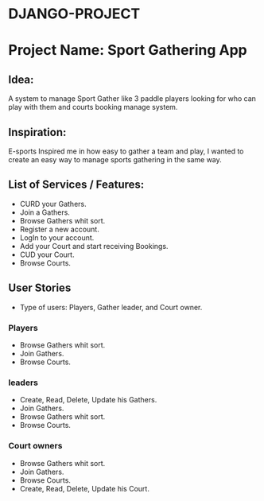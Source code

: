 # DJANGO-PROJECT

# Project Name: Sport Gathering App

## Idea:
A system to manage Sport Gather like 3 paddle players looking for who can play with them and courts booking manage system.

## Inspiration:
E-sports Inspired me in how easy to gather a team and play, I wanted to create an easy way to manage sports gathering in the same way.


## List of Services / Features:

- CURD your Gathers.
- Join a Gathers.
- Browse Gathers whit sort.
- Register a new account.
- LogIn to your account.
- Add your Court and start receiving Bookings.
- CUD your Court.
- Browse Courts.


## User Stories
- Type of users: Players, Gather leader, and Court owner.

### Players

- Browse Gathers whit sort.
- Join Gathers.
- Browse Courts.

### leaders

- Create, Read, Delete, Update his Gathers.
- Join Gathers.
- Browse Gathers whit sort.
- Browse Courts.

### Court owners

- Browse Gathers whit sort.
- Join Gathers.
- Browse Courts.
- Create, Read, Delete, Update his Court.
